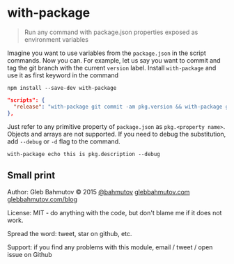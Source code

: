 # with-package

> Run any command with package.json properties exposed as environment variables

Imagine you want to use variables from the `package.json` in the script commands.
Now you can. For example, let us say you want to commit and tag the git branch
with the current `version` label. Install `with-package` and use it as first keyword
in the command

    npm install --save-dev with-package

```json
"scripts": {
  "release": "with-package git commit -am pkg.version && with-package git tag pkg.version"
},
```

Just refer to any primitive property of `package.json` as `pkg.<property name>`. Objects and
arrays are not supported. If you need to debug the substitution, add `--debug` or `-d` flag
to the command.

    with-package echo this is pkg.description --debug

## Small print

Author: Gleb Bahmutov &copy; 2015
[@bahmutov](https://twitter.com/bahmutov) [glebbahmutov.com](http://glebbahmutov.com)
[glebbahmutov.com/blog](http://glebbahmutov.com/blog)

License: MIT - do anything with the code, but don't blame me if it does not work.

Spread the word: tweet, star on github, etc.

Support: if you find any problems with this module, email / tweet / open issue on Github
